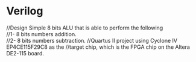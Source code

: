 # Verilog
//Design Simple 8 bits ALU that is able to perform the following  
//1- 8 bits numbers addition.  
//2- 8 bits numbers subtraction.
//Quartus II project using Cyclone IV EP4CE115F29C8 as the
//target chip, which is the FPGA chip on the Altera DE2-115 board.
